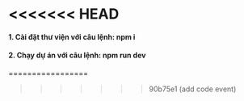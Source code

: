 
<<<<<<< HEAD
=======
#### 1. Cài đặt thư viện với câu lệnh: npm i
#### 2. Chạy dự án với câu lệnh: npm run dev


=================


>>>>>>> 90b75e1 (add code event)
